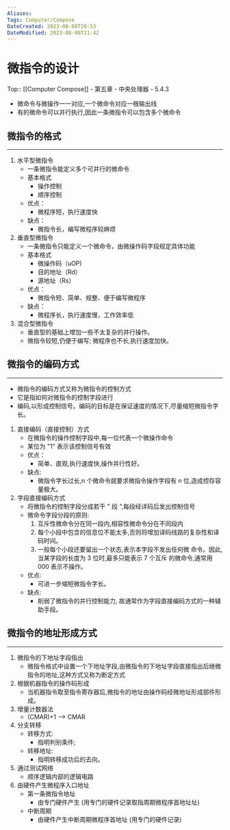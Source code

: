 ```yaml
---
Aliases: 
Tags: Computer/Compose 
DateCreated: 2023-08-08T20:53
DateModified: 2023-08-08T21:42
---
```

# 微指令的设计

Top:: [[Computer Compose]] - 第五章 - 中央处理器 - 5.4.3

- 微命令与微操作一一对应,一个微命令对应一根输出线
- 有的微命令可以并行执行,因此一条微指令可以包含多个微命令

## 微指令的格式
---
1. 水平型微指令
	- 一条微指令能定义多个可并行的微命令
	- 基本格式
		- 操作控制
		- 顺序控制
	- 优点：
		- 微程序短，执行速度快
	- 缺点：
		- 微指令长，编写微程序较麻烦
2. 垂直型微指令
	- 一条微指令只能定义一个微命令，由微操作码字段规定具体功能
	- 基本格式
		- 微操作码（uOP)
		- 目的地址（Rd）
		- 源地址（Rs）
	- 优点：
		- 微指令短、简单、规整、便于编写微程序
	- 缺点：
		- 微程序长，执行速度慢，工作效率低
3. 混合型微指令
	- 垂直型的基础上增加一些不太复杂的并行操作。
	- 微指令较短,仍便于编写; 微程序也不长,执行速度加快。

## 微指令的编码方式
---
- 微指令的编码方式又称为微指令的控制方式
- 它是指如何对微指令的控制字段进行
- 编码,以形成控制信号。编码的目标是在保证速度的情况下,尽量缩短微指令字长。

1. 直接编码（直接控制）方式
	- 在微指令的操作控制字段中,每一位代表一个微操作命令
	- 某位为 "1" 表示该控制信号有效
	- 优点：
		- 简单、直观,执行速度快,操作并行性好。
	- 缺点:
		- 微指令字长过长,n 个微命令就要求微指令操作字段有 n 位,造成控存容量极大。
2. 字段直接编码方式
	- 将微指令的控制字段分成若干 " 段 ",每段经详码后发出控制信号
	- 微命令字段分段的原则:
		1. 互斥性微命令分在同一段内,相容性微命令分在不同段内
		2. 每个小段中包含的信息位不能太多,否则将增加译码线路的复杂性和译码时间。
		3. 一般每个小段还要留出一个状态,表示本字段不发出任何微 命令。因此,当某字段的长度为 3 位时,最多只能表示 7 个互斥 的微命令,通常用 000 表示不操作。
	- 优点:
		- 可进一步缩短微指令字长。
	- 缺点:
		- 削弱了微指令的并行控制能力, 故通常作为字段直接编码方式的一种辅助手段。
  
## 微指令的地址形成方式
---
1. 微指令的下地址字段指出
	- 微指令格式中设置一个下地址字段,由微指令的下地址字段直接指出后继微指令的地址,这种方式又称为断定方式
2. 根据机器指令的操作码形成
	- 当机器指令取至指令寄存器后,微指令的地址由操作码经微地址形成部件形成。
3. 增量计数器法
	- (CMAR)+1 --> CMAR
4. 分支转移
	- 转移方式:
		- 指明判别条件;
	- 转移地址:
		- 指明转移成功后的去向。
5. 通过测试网络
	- 顺序逻辑内部的逻辑电路
6. 由硬件产生微程序入口地址
	- 第一条微指令地址
		- 由专门硬件产生 (用专门的硬件记录取指周期微程序首地址址)
	- 中断周期
		- 由硬件产生中断周期微程序首地址 (用专门的硬件记录)
